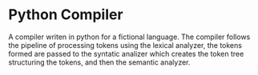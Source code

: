 # Python Compiler
A compiler writen in python for a fictional language. The compiler follows the pipeline of processing tokens using the lexical analyzer, the tokens formed are passed to the syntatic analizer which creates the token tree structuring the tokens, and then the semantic analyzer.
